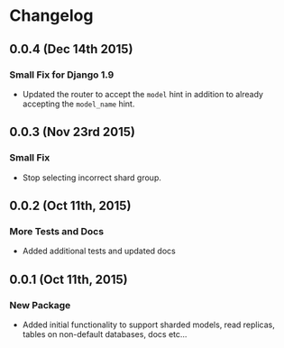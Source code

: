 Changelog
=========

0.0.4 (Dec 14th 2015)
------------------

### Small Fix for Django 1.9

- Updated the router to accept the `model` hint in addition to already accepting the `model_name` hint.

0.0.3 (Nov 23rd 2015)
------------------

### Small Fix

- Stop selecting incorrect shard group.

0.0.2 (Oct 11th, 2015)
------------------

### More Tests and Docs

- Added additional tests and updated docs


0.0.1 (Oct 11th, 2015)
------------------

### New Package

- Added initial functionality to support sharded models, read replicas, tables on non-default databases, docs etc...

